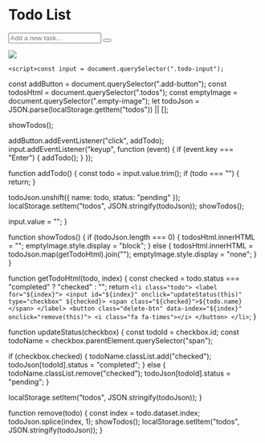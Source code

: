 <!DOCTYPE html>
<html lang="en">
  <head>
    <meta charset="UTF-8" />
    <title>Todo List</title>
    <link rel="stylesheet" href="https://maxcdn.bootstrapcdn.com/font-awesome/4.5.0/css/font-awesome.min.css"/>
    <style>
        *::before,
*::after {
  margin: 0;
  padding: 0;
  box-sizing: border-box;
}

body {
  font-family: cursive;
  height: 100vh;
  display: flex;
  align-items: center;
  justify-content: center;
  background: url(./pexels-jakson-martins-4061722.jpg) no-repeat;
  background-position: center;
  background-size: 100%;
  width: 100%;
}

.container {
  width: 400px;
  height: auto;
  min-height: 400px;
  padding: 30px;
  background: transparent;
  border: 2px solid #e6b7eca1;
  border-radius: 10px;
  backdrop-filter: blur(15px);
}

h1 {
  color: #eee;
  text-align: center;
  margin-bottom: 36px;
}

.input-container {
  display: flex;
  justify-content: space-between;
  margin-bottom: 25px;
}

.todo-input {
  flex: 1;
  outline: none;
  padding: 10px 10px 10px 20px;
  background-color: transparent;
  border: 2px solid #e6b7eca1;
  border-radius: 30px;
  color: #eee;
  font-size: 16px;
  margin-right: 10px;
}

.todo-input::placeholder {
  color: #bfbfbf;
}

.add-button {
  border: none;
  outline: none;
  background: #e6b7eca1;
  color: #fff;
  font-size: 32px;
  cursor: pointer;
  border-radius: 40px;
  width: 40px;
  height: 40px;
}

.empty-image {
  margin: 55px auto 0;
  height: 250px;
  width: 250px;
  display: block;
}

.todo {
  list-style: none;
  display: flex;
  align-items: center;
  justify-content: space-between;
  background-color: #463c7b;
  border-radius: 5px;
  margin: 10px 0;
  padding: 10px 12px;
  border: 2px solid #e6b7eca1;
  transition: all 0.2s ease;
}

.todo:first-child {
  margin-top: 0;
}

.todo:last-child {
  margin-bottom: 0;
}

.todo:hover {
  background-color: #e6b7eca1;
}

.todo label {
  cursor: pointer;
  width: fit-content;
  display: flex;
  align-items: center;
  font-family: 'Roboto', sans-serif;
  color: #eee;
}

.todo span {
  padding-left: 20px;
  position: relative;
  cursor: pointer;
}

span::before {
  content: "";
  height: 20px;
  width: 20px;
  position: absolute;
  margin-left: -30px;
  border-radius: 100px;
  border: 2px solid #e6b7eca1;
}

input[type='checkbox'] {
  visibility: hidden;
}

input:checked + span {
  text-decoration: line-through;
}

.todo:hover input:checked + span::before,
input:checked + span::before {
  background: url(./check.svg) 50% 50% no-repeat #09bb21;
  border-color: #09bb21;
}

.todo:hover span::before {
  border-color: #eee;
}

.todo .delete-btn {
  background-color: transparent;
  border: none;
  cursor: pointer;
  color: #eee;
  font-size: 24px;
}

.todos-container {
  height: 300px;
  overflow: overlay;
}

.todos-container::-webkit-scrollbar-track {
  background: rgb(247, 247, 247);
  border-radius: 20px;
}

.todos-container::-webkit-scrollbar {
  width: 7px;
}

.todos-container::-webkit-scrollbar-thumb {
  background: #d5d5d5;
  border-radius: 20px;
}

.filters {
  display: flex;
  justify-content: space-between;
  margin-bottom: 25px;
}

.filter {
  color: #eee;
  padding: 5px 15px;
  border-radius: 100px;
  border: 2px solid #e6b7eca1;
  transition: all 0.2s ease;
  cursor: pointer;
}

.filter.active,
.filter:hover {
  background-color: #e6b7eca1;
}

.delete-all {
  display: flex;
  color: #eee;
  padding: 7px 15px;
  cursor: pointer;
  transition: all 0.2s ease;
}

.delete-all:hover {
  border-radius: 5px;
  background-color: #e6b7eca1;
}
</style>
  </head>
  <body>
    <div class="container">
      <h1>Todo List</h1>
      <div class="input-container">
        <input class="todo-input" type="text" placeholder="Add a new task..." />
        <button class="add-button">
          <i class="fa fa-plus-circle"></i>
        </button>
      </div>
      <div class="todos-container">
        <ul class="todos"></ul>
        <img
          class="empty-image"
          src="https://cdn-icons-png.flaticon.com/256/8298/8298904.png"
        />
      </div>
    </div>

    <script>const input = document.querySelector(".todo-input");
const addButton = document.querySelector(".add-button");
const todosHtml = document.querySelector(".todos");
const emptyImage = document.querySelector(".empty-image");
let todoJson = JSON.parse(localStorage.getItem("todos")) || [];

showTodos();

addButton.addEventListener("click", addTodo);
input.addEventListener("keyup", function (event) {
  if (event.key === "Enter") {
    addTodo();
  }
});

function addTodo() {
  const todo = input.value.trim();
  if (todo === "") {
    return;
  }

  todoJson.unshift({ name: todo, status: "pending" });
  localStorage.setItem("todos", JSON.stringify(todoJson));
  showTodos();

  input.value = "";
}

function showTodos() {
  if (todoJson.length === 0) {
    todosHtml.innerHTML = "";
    emptyImage.style.display = "block";
  } else {
    todosHtml.innerHTML = todoJson.map(getTodoHtml).join("");
    emptyImage.style.display = "none";
  }
}

function getTodoHtml(todo, index) {
  const checked = todo.status === "completed" ? "checked" : "";
  return `
    <li class="todo">
      <label for="${index}">
        <input id="${index}" onclick="updateStatus(this)" type="checkbox" ${checked}>
        <span class="${checked}">${todo.name}</span>
      </label>
      <button class="delete-btn" data-index="${index}" onclick="remove(this)">
        <i class="fa fa-times"></i>
      </button>
    </li>
  `;
}

function updateStatus(checkbox) {
  const todoId = checkbox.id;
  const todoName = checkbox.parentElement.querySelector("span");

  if (checkbox.checked) {
    todoName.classList.add("checked");
    todoJson[todoId].status = "completed";
  } else {
    todoName.classList.remove("checked");
    todoJson[todoId].status = "pending";
  }

  localStorage.setItem("todos", JSON.stringify(todoJson));
}

function remove(todo) {
  const index = todo.dataset.index;
  todoJson.splice(index, 1);
  showTodos();
  localStorage.setItem("todos", JSON.stringify(todoJson));
}
</script>
  </body>
</html>
